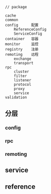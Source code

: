 
```
// package

cache
common
config      配置
    ReferenceConfig
    ServiceConfig
container   容器
monitor     监控
registry    注册
remoting    远程
    exchange
    transport
rpc         
    cluster
    filter
    listener
    protocol
    proxy
    service
validation
 ```
 ## 分层
 
 ### config
 
 ### rpc
 
 ### remoting
 
 ## service
 
 ## reference
